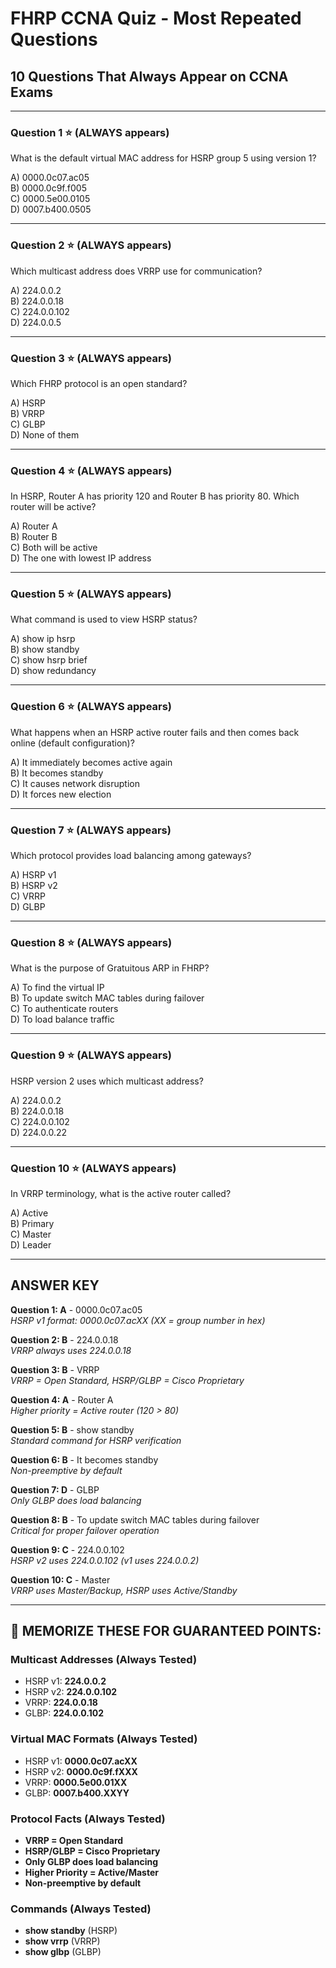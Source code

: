 # FHRP CCNA Quiz - Most Repeated Questions
## 10 Questions That Always Appear on CCNA Exams

---

### Question 1 ⭐ (ALWAYS appears)
What is the default virtual MAC address for HSRP group 5 using version 1?

A) 0000.0c07.ac05  
B) 0000.0c9f.f005  
C) 0000.5e00.0105  
D) 0007.b400.0505  

---

### Question 2 ⭐ (ALWAYS appears)
Which multicast address does VRRP use for communication?

A) 224.0.0.2  
B) 224.0.0.18  
C) 224.0.0.102  
D) 224.0.0.5  

---

### Question 3 ⭐ (ALWAYS appears)
Which FHRP protocol is an open standard?

A) HSRP  
B) VRRP  
C) GLBP  
D) None of them  

---

### Question 4 ⭐ (ALWAYS appears)
In HSRP, Router A has priority 120 and Router B has priority 80. Which router will be active?

A) Router A  
B) Router B  
C) Both will be active  
D) The one with lowest IP address  

---

### Question 5 ⭐ (ALWAYS appears)
What command is used to view HSRP status?

A) show ip hsrp  
B) show standby  
C) show hsrp brief  
D) show redundancy  

---

### Question 6 ⭐ (ALWAYS appears)
What happens when an HSRP active router fails and then comes back online (default configuration)?

A) It immediately becomes active again  
B) It becomes standby  
C) It causes network disruption  
D) It forces new election  

---

### Question 7 ⭐ (ALWAYS appears)
Which protocol provides load balancing among gateways?

A) HSRP v1  
B) HSRP v2  
C) VRRP  
D) GLBP  

---

### Question 8 ⭐ (ALWAYS appears)
What is the purpose of Gratuitous ARP in FHRP?

A) To find the virtual IP  
B) To update switch MAC tables during failover  
C) To authenticate routers  
D) To load balance traffic  

---

### Question 9 ⭐ (ALWAYS appears)
HSRP version 2 uses which multicast address?

A) 224.0.0.2  
B) 224.0.0.18  
C) 224.0.0.102  
D) 224.0.0.22  

---

### Question 10 ⭐ (ALWAYS appears)
In VRRP terminology, what is the active router called?

A) Active  
B) Primary  
C) Master  
D) Leader  

---

## ANSWER KEY

**Question 1: A** - 0000.0c07.ac05  
*HSRP v1 format: 0000.0c07.acXX (XX = group number in hex)*

**Question 2: B** - 224.0.0.18  
*VRRP always uses 224.0.0.18*

**Question 3: B** - VRRP  
*VRRP = Open Standard, HSRP/GLBP = Cisco Proprietary*

**Question 4: A** - Router A  
*Higher priority = Active router (120 > 80)*

**Question 5: B** - show standby  
*Standard command for HSRP verification*

**Question 6: B** - It becomes standby  
*Non-preemptive by default*

**Question 7: D** - GLBP  
*Only GLBP does load balancing*

**Question 8: B** - To update switch MAC tables during failover  
*Critical for proper failover operation*

**Question 9: C** - 224.0.0.102  
*HSRP v2 uses 224.0.0.102 (v1 uses 224.0.0.2)*

**Question 10: C** - Master  
*VRRP uses Master/Backup, HSRP uses Active/Standby*

---

## 🎯 MEMORIZE THESE FOR GUARANTEED POINTS:

### Multicast Addresses (Always Tested)
- HSRP v1: **224.0.0.2**
- HSRP v2: **224.0.0.102**  
- VRRP: **224.0.0.18**
- GLBP: **224.0.0.102**

### Virtual MAC Formats (Always Tested)
- HSRP v1: **0000.0c07.acXX**
- HSRP v2: **0000.0c9f.fXXX**
- VRRP: **0000.5e00.01XX**
- GLBP: **0007.b400.XXYY**

### Protocol Facts (Always Tested)
- **VRRP = Open Standard**
- **HSRP/GLBP = Cisco Proprietary**
- **Only GLBP does load balancing**
- **Higher Priority = Active/Master**
- **Non-preemptive by default**

### Commands (Always Tested)
- **show standby** (HSRP)
- **show vrrp** (VRRP)
- **show glbp** (GLBP)